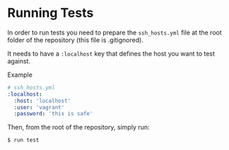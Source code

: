 Running Tests
=============

In order to run tests you need to prepare the `ssh_hosts.yml` file at the
root folder of the repository (this file is .gitignored).

It needs to have a `:localhost` key that defines the host you want to test
against.

Example

```yaml
# ssh_hosts.yml
:localhost:
  :host: 'localhost'
  :user: 'vagrant'
  :password: 'this is safe'
```

Then, from the root of the repository, simply run:

	$ run test
